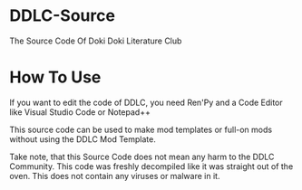 # DDLC-Source
The Source Code Of Doki Doki Literature Club

# How To Use
If you want to edit the code of DDLC, you need Ren'Py and a Code Editor like Visual Studio Code or Notepad++

This source code can be used to make mod templates or full-on mods without using the DDLC Mod Template.

Take note, that this Source Code does not mean any harm to the DDLC Community. This code
was freshly decompiled like it was straight out of the oven. This does not contain any
viruses or malware in it.
